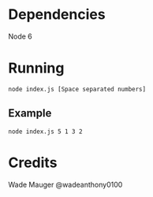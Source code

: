 # Dependencies

Node 6

# Running

`node index.js [Space separated numbers]`

## Example

`node index.js 5 1 3 2`

# Credits

Wade Mauger @wadeanthony0100
